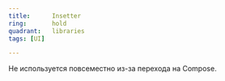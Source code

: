 ```yaml
---
title:      Insetter
ring:       hold
quadrant:   libraries
tags: [UI]

---
```


Не используется повсеместно из-за перехода на Compose.
